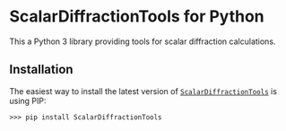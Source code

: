 # ScalarDiffractionTools for Python

This a Python 3 library providing tools for scalar diffraction calculations.

## Installation

The easiest way to install the latest version of [`ScalarDiffractionTools`](https://pypi.org/project/scalardiffractiontools/) is using PIP:
```
>>> pip install ScalarDiffractionTools
```
